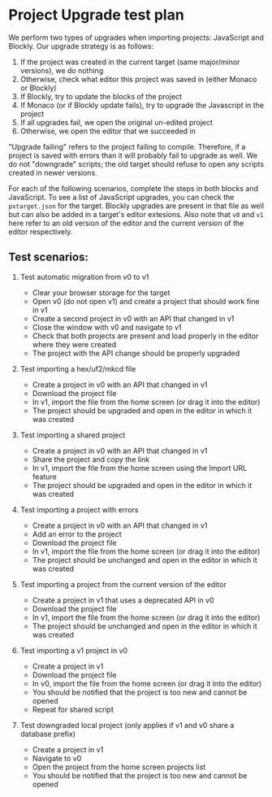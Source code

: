 # Project Upgrade test plan

We perform two types of upgrades when importing projects: JavaScript and Blockly. Our upgrade strategy is as follows:

1. If the project was created in the current target (same major/minor versions), we do nothing
2. Otherwise, check what editor this project was saved in (either Monaco or Blockly)
3. If Blockly, try to update the blocks of the project
4. If Monaco (or if Blockly update fails), try to upgrade the Javascript in the project
5. If all upgrades fail, we open the original un-edited project
6. Otherwise, we open the editor that we succeeded in

"Upgrade failing" refers to the project failing to compile. Therefore, if a project is saved with errors than it will probably fail to upgrade as well. We do not "downgrade" scripts; the old target should refuse to open any scripts created in newer versions.

For each of the following scenarios, complete the steps in both blocks and JavaScript. To see a list of JavaScript upgrades, you can check the `pxtarget.json` for the target. Blockly upgrades are present in that file as well but can also be added in a target's editor extesions. Also note that `v0` and `v1` here refer to an old version of the editor and the current version of the editor respectively.

## Test scenarios:

1. Test automatic migration from v0 to v1
    
    - Clear your browser storage for the target
    - Open v0 (do not open v1) and create a project that should work fine in v1
    - Create a second project in v0 with an API that changed in v1
    - Close the window with v0 and navigate to v1
    - Check that both projects are present and load properly in the editor where they were created
    - The project with the API change should be properly upgraded

2. Test importing a hex/uf2/mkcd file
    
    - Create a project in v0 with an API that changed in v1
    - Download the project file
    - In v1, import the file from the home screen (or drag it into the editor)
    - The project should be upgraded and open in the editor in which it was created

3. Test importing a shared project
    
    - Create a project in v0 with an API that changed in v1
    - Share the project and copy the link
    - In v1, import the file from the home screen using the Import URL feature
    - The project should be upgraded and open in the editor in which it was created

4. Test importing a project with errors
    
    - Create a project in v0 with an API that changed in v1
    - Add an error to the project
    - Download the project file
    - In v1, import the file from the home screen (or drag it into the editor)
    - The project should be unchanged and open in the editor in which it was created

5. Test importing a project from the current version of the editor
    
    - Create a project in v1 that uses a deprecated API in v0
    - Download the project file
    - In v1, import the file from the home screen (or drag it into the editor)
    - The project should be unchanged and open in the editor in which it was created

6. Test importing a v1 project in v0
    
    - Create a project in v1
    - Download the project file
    - In v0, import the file from the home screen (or drag it into the editor)
    - You should be notified that the project is too new and cannot be opened
    - Repeat for shared script

7. Test downgraded local project (only applies if v1 and v0 share a database prefix)
    
    - Create a project in v1
    - Navigate to v0
    - Open the project from the home screen projects list
    - You should be notified that the project is too new and cannot be opened